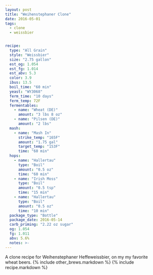 ```yaml
---
layout: post
title: "Weihenstephaner Clone"
date: 2016-05-01
tags:
  - clone
  - weissbier


recipe:
  type: "All Grain"
  style: "Weissbier"
  size: "2.75 gallon"
  est_og: 1.054
  est_fg: 1.014
  est_abv: 5.3
  color: 3.9
  ibus: 13.5
  boil_time: "60 min"
  yeast: "WY3068"
  ferm_time: "10 days"
  ferm_temp: 72F
  fermentables:
    - name: "Wheat (DE)"
      amount: "3 lbs 8 oz"
    - name: "Pilsen (DE)"
      amount: "2 lbs"
  mash:
    - name: "Mash In"
      strike_temp: "165F"
      amount: "1.75 gal"
      target_temp: "153F"
      time: "60 min"
  hops:
    - name: "Hallertau"
      type: "Boil"
      amount: "0.5 oz"
      time: "60 min"
    - name: "Irish Moss"
      type: "Boil"
      amount: "0.5 tsp"
      time: "15 min"
    - name: "Hallertau"
      type: "Boil"
      amount: "0.5 oz"
      time: "10 min"
  package_type: "Bottle"
  package_date: 2016-05-14
  carb_priming: "2.22 oz sugar"
  og: 1.054
  fg: 1.011
  abv: 5.6%
  notes: >-
---
```

A clone recipe for Weihenstephaner Heffeweissbier, on my my favorite wheat beers.
{% include other_brews.markdown %}
{% include recipe.markdown %}
